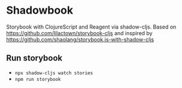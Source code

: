 # Shadowbook

Storybook with ClojureScript and Reagent via shadow-cljs. Based on https://github.com/lilactown/storybook-cljs and inspired by https://github.com/shaolang/storybook.js-with-shadow-cljs

## Run storybook
- `npx shadow-cljs watch stories`
- `npm run storybook`
